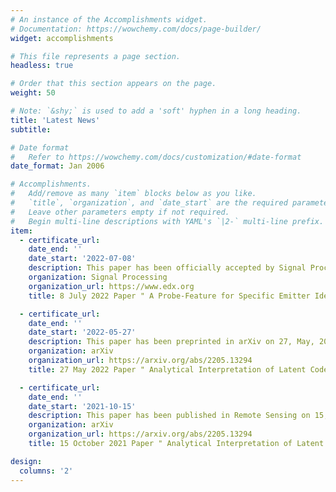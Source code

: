 ```yaml
---
# An instance of the Accomplishments widget.
# Documentation: https://wowchemy.com/docs/page-builder/
widget: accomplishments

# This file represents a page section.
headless: true

# Order that this section appears on the page.
weight: 50

# Note: `&shy;` is used to add a 'soft' hyphen in a long heading.
title: 'Latest News'
subtitle:

# Date format
#   Refer to https://wowchemy.com/docs/customization/#date-format
date_format: Jan 2006

# Accomplishments.
#   Add/remove as many `item` blocks below as you like.
#   `title`, `organization`, and `date_start` are the required parameters.
#   Leave other parameters empty if not required.
#   Begin multi-line descriptions with YAML's `|2-` multi-line prefix.
item:
  - certificate_url: 
    date_end: ''
    date_start: '2022-07-08'
    description: This paper has been officially accepted by Signal Processing on 8, July, 2022. Mingzhe Zhu and Zhenpeng Feng (corresponding author) are joint first authors.
    organization: Signal Processing
    organization_url: https://www.edx.org
    title: 8 July 2022 Paper " A Probe-Feature for Specific Emitter Identification Using Axiom-based Grad-CAM" has been accepted by Signal Processing !

  - certificate_url: 
    date_end: ''
    date_start: '2022-05-27'
    description: This paper has been preprinted in arXiv on 27, May, 2022 and under review in IEEE Transactions on Aerospace and Electronic System. Zhenpeng Feng is the first author and corresponding author.
    organization: arXiv
    organization_url: https://arxiv.org/abs/2205.13294
    title: 27 May 2022 Paper " Analytical Interpretation of Latent Codes in InfoGAN with SAR Images" has been preprinted in arXiv !

  - certificate_url: 
    date_end: ''
    date_start: '2021-10-15'
    description: This paper has been published in Remote Sensing on 15, October, 2021. Zhenpeng Feng is the first author.
    organization: arXiv
    organization_url: https://arxiv.org/abs/2205.13294
    title: 15 October 2021 Paper " Analytical Interpretation of Latent Codes in InfoGAN with SAR Images" has been published in Remote Sensing !

design:
  columns: '2'
---
```

